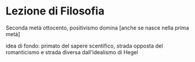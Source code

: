 # Lezione di Filosofia

Seconda metà ottocento, positivismo domina [anche se nasce nella prima metà]

idea di fondo: primato del sapere scentifico, strada opposta del romanticismo e strada diversa dall'idealismo di Hegel
<!--stackedit_data:
eyJoaXN0b3J5IjpbLTk3ODk5NzU1Ml19
-->